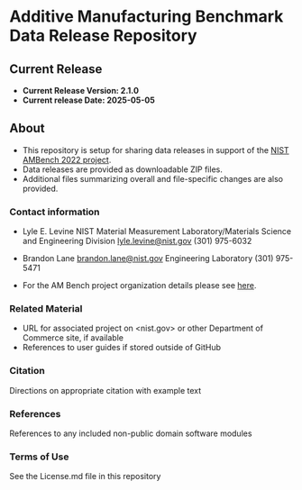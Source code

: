 # Additive Manufacturing Benchmark Data Release Repository

## Current Release
* **Current Release Version: 2.1.0**
* **Current release Date: 2025-05-05**
  
## About
* This repository is setup for sharing data releases in support of the [NIST AMBench 2022 project](https://www.nist.gov/ambench).  
* Data releases are provided as downloadable ZIP files.
* Additional files summarizing overall and file-specific changes are also provided.

### Contact information
* Lyle E. Levine
NIST
Material Measurement Laboratory/Materials Science and Engineering Division
lyle.levine@nist.gov
(301) 975-6032

* Brandon Lane
brandon.lane@nist.gov
Engineering Laboratory
(301) 975-5471

* For the AM Bench project organization details please see [here](https://www.nist.gov/ambench/organization).
<!--
   - PI name, NIST OU, Division, and Group names
   - Contact email address at NIST
   - Details of mailing lists, chatrooms, and discussion forums,
     where applicable
-->
### Related Material
   - URL for associated project on <nist.gov> or other Department of
     Commerce site, if available
   - References to user guides if stored outside of GitHub
### Citation
Directions on appropriate citation with example text
### References
References to any included non-public domain software modules

### Terms of Use

See the License.md file in this repository

